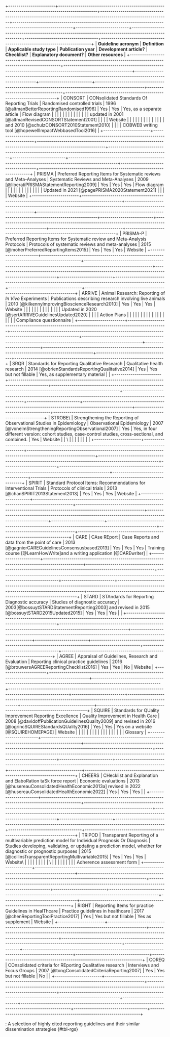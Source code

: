 +-----------------------+-------------------------------------------------------------------------------------------------+---------------------------------------------------------------------------------------------------------------+-----------------------------------------------------------------------------------------------------------+--------------------------+------------------------------------------------------------------------------------------------------+------------------------------------+-------------------------------------------------------------------------+
| **Guideline acronym** | **Definition**                                                                                  | **Applicable study type**                                                                                     | **Publication year**                                                                                      | **Development article?** | **Checklist?**                                                                                       | **Explanatory document?**          | **Other resources**                                                     |
+-----------------------+-------------------------------------------------------------------------------------------------+---------------------------------------------------------------------------------------------------------------+-----------------------------------------------------------------------------------------------------------+--------------------------+------------------------------------------------------------------------------------------------------+------------------------------------+-------------------------------------------------------------------------+
| CONSORT               | CONsolidated Standards Of Reporting Trials                                                      | Randomised controlled trials                                                                                  | 1996 [@altmanBetterReportingRandomised1996]                                                               | Yes                      | Yes                                                                                                  | Yes, as a separate article         | Flow diagram                                                            |
|                       |                                                                                                 |                                                                                                               |                                                                                                           |                          |                                                                                                      |                                    |                                                                         |
|                       |                                                                                                 |                                                                                                               | updated in 2001 [@altmanRevisedCONSORTStatement2001]                                                   |                          |                                                                                                      |                                    | Website                                                                 |
|                       |                                                                                                 |                                                                                                               |                                                                                                           |                          |                                                                                                      |                                    |                                                                         |
|                       |                                                                                                 |                                                                                                               | and 2010 [@schulzCONSORT2010Statement2010]                                                            |                          |                                                                                                      |                                    | COBWEB writing tool [@hopewellImpactWebbasedTool2016]                   |
+-----------------------+-------------------------------------------------------------------------------------------------+---------------------------------------------------------------------------------------------------------------+-----------------------------------------------------------------------------------------------------------+--------------------------+------------------------------------------------------------------------------------------------------+------------------------------------+-------------------------------------------------------------------------+
| PRISMA                | Preferred Reporting Items for Systematic reviews and Meta-Analyses                              | Systematic Reviews and Meta-Analyses                                                                          | 2009 [@liberatiPRISMAStatementReporting2009]                                                              | Yes                      | Yes                                                                                                  | Yes                                | Flow diagram                                                            |
|                       |                                                                                                 |                                                                                                               |                                                                                                           |                          |                                                                                                      |                                    |                                                                         |
|                       |                                                                                                 |                                                                                                               | Updated in 2021 [@pagePRISMA2020Statement2021]                                                            |                          |                                                                                                      |                                    | Website                                                                 |
+-----------------------+-------------------------------------------------------------------------------------------------+---------------------------------------------------------------------------------------------------------------+-----------------------------------------------------------------------------------------------------------+--------------------------+------------------------------------------------------------------------------------------------------+------------------------------------+-------------------------------------------------------------------------+
| PRISMA-P              | Preferred Reporting Items for Systematic review and Meta-Analysis Protocols                     | Protocols of systematic reviews and meta-analyses                                                             | 2015 [@moherPreferredReportingItems2015]                                                                                         | Yes                      | Yes                                                                                                  | Yes                                | Website                                                                 |
+-----------------------+-------------------------------------------------------------------------------------------------+---------------------------------------------------------------------------------------------------------------+-----------------------------------------------------------------------------------------------------------+--------------------------+------------------------------------------------------------------------------------------------------+------------------------------------+-------------------------------------------------------------------------+
| ARRIVE                | Animal Research: Reporting of *In Vivo* Experiments                                             | Publications describing research involving live animals                                                       | 2010 [@kilkennyImprovingBioscienceResearch2010]                                                                                      | Yes                      | Yes                                                                                                  | Yes                                | Website                                                                 |
|                       |                                                                                                 |                                                                                                               |                                                                                                           |                          |                                                                                                      |                                    |                                                                         |
|                       |                                                                                                 |                                                                                                               | Updated in 2020 [@sertARRIVEGuidelinesUpdated2020]                                                        |                          |                                                                                                      |                                    | Action Plans                                                            |
|                       |                                                                                                 |                                                                                                               |                                                                                                           |                          |                                                                                                      |                                    |                                                                         |
|                       |                                                                                                 |                                                                                                               |                                                                                                           |                          |                                                                                                      |                                    | Compliance questionnaire                                                |
+-----------------------+-------------------------------------------------------------------------------------------------+---------------------------------------------------------------------------------------------------------------+-----------------------------------------------------------------------------------------------------------+--------------------------+------------------------------------------------------------------------------------------------------+------------------------------------+-------------------------------------------------------------------------+
| SRQR                  | Standards for Reporting Qualitative Research                                                    | Qualitative health research                                                                                   | 2014 [@obrienStandardsReportingQualitative2014]                                                           | Yes                      | Yes but not fillable                                                                                 | Yes, as supplementary material     |                                                                         |
+-----------------------+-------------------------------------------------------------------------------------------------+---------------------------------------------------------------------------------------------------------------+-----------------------------------------------------------------------------------------------------------+--------------------------+------------------------------------------------------------------------------------------------------+------------------------------------+-------------------------------------------------------------------------+
| STROBE\               | Strengthening the Reporting of Observational Studies in Epidemiology                            | Observational Epidemiology                                                                                    | 2007 [@vonelmStrengtheningReportingObservational2007]                                                     | Yes                      | Yes, in four different version: cohort studies, case-control studies, cross-sectional, and combined. | Yes                                | Website                                                                 |
| \                     |                                                                                                 |                                                                                                               |                                                                                                           |                          |                                                                                                      |                                    |                                                                         |
+-----------------------+-------------------------------------------------------------------------------------------------+---------------------------------------------------------------------------------------------------------------+-----------------------------------------------------------------------------------------------------------+--------------------------+------------------------------------------------------------------------------------------------------+------------------------------------+-------------------------------------------------------------------------+
| SPIRIT                | Standard Protocol Items: Recommendations for Interventional Trials                              | Protocols of clinical trials                                                                                  | 2013 [@chanSPIRIT2013Statement2013]                                                                       | Yes                      | Yes                                                                                                  | Yes                                | Website                                                                 |
+-----------------------+-------------------------------------------------------------------------------------------------+---------------------------------------------------------------------------------------------------------------+-----------------------------------------------------------------------------------------------------------+--------------------------+------------------------------------------------------------------------------------------------------+------------------------------------+-------------------------------------------------------------------------+
| CARE                  | CAse REport                                                                                     | Case Reports and data from the point of care                                                                  | 2013 [@gagnierCAREGuidelinesConsensusbased2013]                                                                                       | Yes                      | Yes                                                                                                  | Yes                                | Training course [@LearnHowWrite]and a writing application [@CAREwriter] |
+-----------------------+-------------------------------------------------------------------------------------------------+---------------------------------------------------------------------------------------------------------------+-----------------------------------------------------------------------------------------------------------+--------------------------+------------------------------------------------------------------------------------------------------+------------------------------------+-------------------------------------------------------------------------+
| STARD                 | STAndards for Reporting Diagnostic accuracy                                                     | Studies of diagnostic accuracy                                                                                | 2003[@bossuytSTARDStatementReporting2003] and revised in 2015 [@bossuytSTARD2015Updated2015]                                                     | Yes                      | Yes                                                                                                  | Yes                                |                                                                         |
+-----------------------+-------------------------------------------------------------------------------------------------+---------------------------------------------------------------------------------------------------------------+-----------------------------------------------------------------------------------------------------------+--------------------------+------------------------------------------------------------------------------------------------------+------------------------------------+-------------------------------------------------------------------------+
| AGREE                 | Appraisal of Guidelines, Research and Evaluation                                                | Reporting clinical practice guidelines                                                                        | 2016 [@brouwersAGREEReportingChecklist2016]                                                                                      | Yes                      | Yes                                                                                                  | No                                 | Website                                                                 |
+-----------------------+-------------------------------------------------------------------------------------------------+---------------------------------------------------------------------------------------------------------------+-----------------------------------------------------------------------------------------------------------+--------------------------+------------------------------------------------------------------------------------------------------+------------------------------------+-------------------------------------------------------------------------+
| SQUIRE                | Standards for QUality Improvement Reporting Excellence                                          | Quality Improvement in Health Care                                                                            | 2008 [@davidoffPublicationGuidelinesQuality2009] and revised in 2016 [@ogrincSQUIREStandardsQUality2016]                                                    | Yes                      | Yes                                                                                                  | Yes on a website [@SQUIREHOMEPAGE] | Website                                                                 |
|                       |                                                                                                 |                                                                                                               |                                                                                                           |                          |                                                                                                      |                                    |                                                                         |
|                       |                                                                                                 |                                                                                                               |                                                                                                           |                          |                                                                                                      |                                    | Glossary                                                                |
+-----------------------+-------------------------------------------------------------------------------------------------+---------------------------------------------------------------------------------------------------------------+-----------------------------------------------------------------------------------------------------------+--------------------------+------------------------------------------------------------------------------------------------------+------------------------------------+-------------------------------------------------------------------------+
| CHEERS                | CHecklist and Explanation and ElaboRation taSk force report                                     | Economic evaluations                                                                                          | 2013 [@husereauConsolidatedHealthEconomic2013a] revised in 2022 [@husereauConsolidatedHealthEconomic2022] | Yes                      | Yes                                                                                                  | Yes                                |                                                                         |
+-----------------------+-------------------------------------------------------------------------------------------------+---------------------------------------------------------------------------------------------------------------+-----------------------------------------------------------------------------------------------------------+--------------------------+------------------------------------------------------------------------------------------------------+------------------------------------+-------------------------------------------------------------------------+
| TRIPOD                | Transparent Reporting of a multIvariable prediction model for Individual Prognosis Or Diagnosis | Studies developing, validating, or updating a prediction model, whether for diagnostic or prognostic purposes | 2015 [@collinsTransparentReportingMultivariable2015]                                                      | Yes                      | Yes                                                                                                  | Yes                                | Website\                                                                |
|                       |                                                                                                 |                                                                                                               |                                                                                                           |                          |                                                                                                      |                                    | \                                                                       |
|                       |                                                                                                 |                                                                                                               |                                                                                                           |                          |                                                                                                      |                                    | Adherence assessment form                                               |
+-----------------------+-------------------------------------------------------------------------------------------------+---------------------------------------------------------------------------------------------------------------+-----------------------------------------------------------------------------------------------------------+--------------------------+------------------------------------------------------------------------------------------------------+------------------------------------+-------------------------------------------------------------------------+
| RIGHT                 | Reporting Items for practice Guidelines in HealThcare                                           | Practice guidelines in healthcare                                                                             | 2017 [@chenReportingToolPractice2017]                                                                     | Yes                      | Yes but not fillable                                                                                 | Yes as supplement                  | Website                                                                 |
+-----------------------+-------------------------------------------------------------------------------------------------+---------------------------------------------------------------------------------------------------------------+-----------------------------------------------------------------------------------------------------------+--------------------------+------------------------------------------------------------------------------------------------------+------------------------------------+-------------------------------------------------------------------------+
| COREQ                 | COnsolidated criteria for REporting Qualitative research                                        | Interviews and Focus Groups                                                                                   | 2007 [@tongConsolidatedCriteriaReporting2007]                                                             | Yes                      | Yes but not fillable                                                                                 | No                                 |                                                                         |
+-----------------------+-------------------------------------------------------------------------------------------------+---------------------------------------------------------------------------------------------------------------+-----------------------------------------------------------------------------------------------------------+--------------------------+------------------------------------------------------------------------------------------------------+------------------------------------+-------------------------------------------------------------------------+

: A selection of highly cited reporting guidelines and their similar dissemination strategies {#tbl-rgs}

<!--end landscape-->